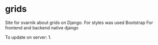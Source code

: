 # grids
Site for svarnik about grids on Django.
For styles was used Bootstrap
For frontend and backend native django

To update on server:
1.
